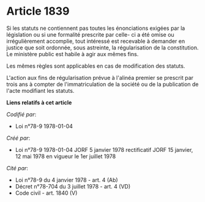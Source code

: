 # Article 1839

Si les statuts ne contiennent pas toutes les énonciations exigées par la législation ou si une formalité prescrite par celle-
ci a été omise ou irrégulièrement accomplie, tout intéressé est recevable à demander en justice que soit ordonnée, sous
astreinte, la régularisation de la constitution. Le ministère public est habile à agir aux mêmes fins.

Les mêmes règles sont applicables en cas de modification des statuts.

L'action aux fins de régularisation prévue à l'alinéa premier se prescrit par trois ans à compter de l'immatriculation de la
société ou de la publication de l'acte modifiant les statuts.

**Liens relatifs à cet article**

_Codifié par_:

  - Loi n°78-9 1978-01-04

_Créé par_:

  - Loi n°78-9 1978-01-04 JORF 5 janvier 1978 rectificatif JORF 15 janvier, 12 mai 1978 en vigueur le 1er juillet 1978

_Cité par_:

  - Loi n°78-9 du 4 janvier 1978 - art. 4 (Ab)
  - Décret n°78-704 du 3 juillet 1978 - art. 4 (VD)
  - Code civil - art. 1840 (V)
